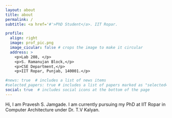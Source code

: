```yaml
---
layout: about
title: about
permalink: /
subtitle: <a href='#'>PhD Student</a>. IIT Ropar.

profile:
  align: right
  image: prof_pic.png
  image_cicular: false # crops the image to make it circular
  address: >
    <p>Lab 208, </p>
    <p>S. Ramanujan Block,</p>
    <p>CSE Department,</p>
    <p>IIT Ropar, Punjab, 140001.</p>

#news: true  # includes a list of news items
#selected_papers: true # includes a list of papers marked as "selected={true}"
social: true  # includes social icons at the bottom of the page
---
```


Hi,
I am Pravesh S. Jamgade. I am currently pursuing my PhD at IIT Ropar in Computer Architecture under Dr. T.V Kalyan.

<!-- #Put your address / P.O. box / other info right below your picture. You can also disable any these elements by editing `profile` property of the YAML header of your `_pages/#about.md`. Edit `_bibliography/papers.bib` and Jekyll will render your [publications page](/al-folio/publications/) automatically.

#Link to your social media connections, too. This theme is set up to use [Font Awesome icons](http://fortawesome.github.io/Font-Awesome/) and [Ac
ademicons](https://#jpswalsh.github.io/academicons/), like the ones below. Add your Facebook, Twitter, LinkedIn, Google Scholar, or just disable all of them. -->